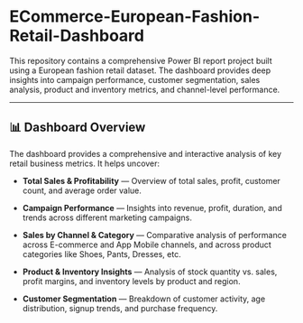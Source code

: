 # ECommerce-European-Fashion-Retail-Dashboard

This repository contains a comprehensive Power BI report project built using a European fashion retail dataset. The dashboard provides deep insights into campaign performance, customer segmentation, sales analysis, product and inventory metrics, and channel-level performance.

---

## 📊 Dashboard Overview

The dashboard provides a comprehensive and interactive analysis of key retail business metrics. It helps uncover:

* **Total Sales & Profitability** — Overview of total sales, profit, customer count, and average order value.

* **Campaign Performance** — Insights into revenue, profit, duration, and trends across different marketing campaigns.

* **Sales by Channel & Category** — Comparative analysis of performance across E-commerce and App Mobile channels, and across product categories like Shoes, Pants, Dresses, etc.

* **Product & Inventory Insights** — Analysis of stock quantity vs. sales, profit margins, and inventory levels by product and region.

* **Customer Segmentation** — Breakdown of customer activity, age distribution, signup trends, and purchase frequency.
